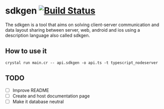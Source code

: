 # sdkgen [![Build Status](https://travis-ci.org/cubos/sdkgen.svg?branch=master)](https://travis-ci.org/cubos/sdkgen)

The sdkgen is a tool that aims on solving client-server communication and data layout sharing between server, web, android and ios using a description language also called sdkgen.

## How to use it

`crystal run main.cr -- api.sdkgen -o api.ts -t typescript_nodeserver`


## TODO

- [ ] Improve README
- [ ] Create and host documentation page
- [ ] Make it database neutral
